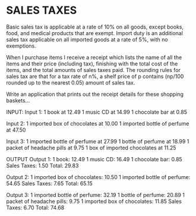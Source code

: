 SALES TAXES
===========

Basic sales tax is applicable at a rate of 10% on all goods, except books, food,
and medical products that are exempt. Import duty is an additional sales tax
applicable on all imported goods at a rate of 5%, with no exemptions.

When I purchase items I receive a receipt which lists the name of all the items
and their price (including tax), finishing with the total cost of the items,
and the total amounts of sales taxes paid.  The rounding rules for sales tax are
that for a tax rate of n%, a shelf price of p contains (np/100 rounded up to
the nearest 0.05) amount of sales tax.

Write an application that prints out the receipt details for these shopping baskets...

INPUT: 
Input 1: 
1 book at 12.49 
1 music CD at 14.99 
1 chocolate bar at 0.85 

Input 2: 
1 imported box of chocolates at 10.00 
1 imported bottle of perfume at 47.50 

Input 3: 
1 imported bottle of perfume at 27.99 
1 bottle of perfume at 18.99 
1 packet of headache pills at 9.75 
1 box of imported chocolates at 11.25 

OUTPUT 
Output 1: 
1 book: 12.49 
1 music CD: 16.49 
1 chocolate bar: 0.85 
Sales Taxes: 1.50 
Total: 29.83 

Output 2:
1 imported box of chocolates: 10.50 
1 imported bottle of perfume: 54.65 
Sales Taxes: 7.65 
Total: 65.15 
 

Output 3: 
1 imported bottle of perfume: 32.19 
1 bottle of perfume: 20.89 
1 packet of headache pills: 9.75 
1 imported box of chocolates: 11.85 
Sales Taxes: 6.70 
Total: 74.68 